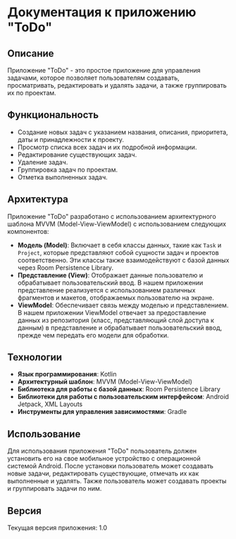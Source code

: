 # Документация к приложению "ToDo"

## Описание

Приложение "ToDo" - это простое приложение для управления задачами, которое позволяет пользователям создавать, просматривать, редактировать и удалять задачи, а также группировать их по проектам.

## Функциональность

- Создание новых задач с указанием названия, описания, приоритета, даты и принадлежности к проекту.
- Просмотр списка всех задач и их подробной информации.
- Редактирование существующих задач.
- Удаление задач.
- Группировка задач по проектам.
- Отметка выполненных задач.

## Архитектура

Приложение "ToDo" разработано с использованием архитектурного шаблона MVVM (Model-View-ViewModel) с использованием следующих компонентов:

- **Модель (Model)**: Включает в себя классы данных, такие как `Task` и `Project`, которые представляют собой сущности задач и проектов соответственно. Эти классы также взаимодействуют с базой данных через Room Persistence Library.
- **Представление (View)**: Отображает данные пользователю и обрабатывает пользовательский ввод. В нашем приложении представление реализуется с использованием различных фрагментов и макетов, отображаемых пользователю на экране.
- **ViewModel**: Обеспечивает связь между моделью и представлением. В нашем приложении ViewModel отвечает за предоставление данных из репозитория (класс, представляющий слой доступа к данным) в представление и обрабатывает пользовательский ввод, прежде чем передать его модели для обработки.

## Технологии

- **Язык программирования**: Kotlin
- **Архитектурный шаблон**: MVVM (Model-View-ViewModel)
- **Библиотека для работы с базой данных**: Room Persistence Library
- **Библиотеки для работы с пользовательским интерфейсом**: Android Jetpack, XML Layouts
- **Инструменты для управления зависимостями**: Gradle

## Использование

Для использования приложения "ToDo" пользователь должен установить его на свое мобильное устройство с операционной системой Android. После установки пользователь может создавать новые задачи, редактировать существующие, отмечать их как выполненные и удалять. Также пользователь может создавать проекты и группировать задачи по ним.


## Версия

Текущая версия приложения: 1.0
